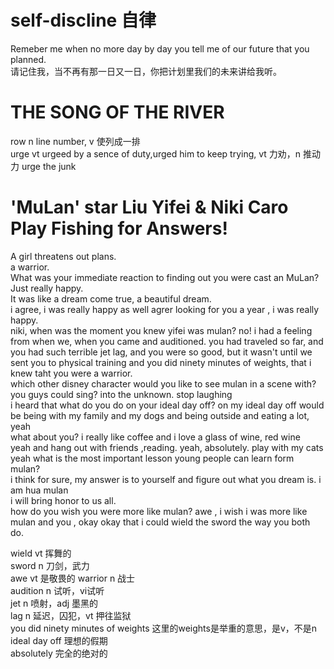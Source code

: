 # self-discline 自律

Remeber me when no more day by day you tell me of our future that you planned.  
请记住我，当不再有那一日又一日，你把计划里我们的未来讲给我听。  



# THE SONG OF THE RIVER

row  n line number, v 使列成一排  
urge vt urgeed by a sence of duty,urged him to keep trying, vt 力劝，n 推动力   urge the junk  


# 'MuLan' star Liu Yifei & Niki Caro Play Fishing for Answers!

A girl threatens out plans.  
a warrior.  
What was your immediate reaction to finding out you were cast an MuLan?
Just really happy.  
It was like a dream come true, a beautiful dream.  
i agree, i was really happy as well agrer looking for you a year , i was really happy.  
niki, when was the moment you knew yifei was mulan?
no!
i had a feeling from when we, when you came and auditioned.
you had traveled so far, and you had such terrible jet lag, and you were so good, but it wasn't until we sent you to physical training and you did ninety minutes of weights, that i knew taht you were a warrior.  
which other disney character would you like to see mulan in a scene with?
you guys could sing?
into the unknown. 
stop laughing  
i heard that 
what do you do on your ideal day off?
on my ideal day off would be being with my family and my dogs and being  outside and eating a lot, yeah  
what about you?
i really like coffee and i love a glass of wine, red wine  
yeah and hang out with friends ,reading.
yeah, absolutely. 
play with my cats yeah
what is the most important lesson young people can learn form mulan?  
i think for sure, my answer is to yourself and figure out what you dream is.
i am hua mulan  
i will bring honor to us all.  
how do you wish you were more like mulan?
awe , i wish i was more like mulan  and you , okay okay that i could wield the sword the way you both do.


wield vt 挥舞的  
sword n 刀剑，武力  
awe vt 是敬畏的
warrior n 战士  
audition n 试听，vi试听  
jet n 喷射，adj 墨黑的  
lag n 延迟，囚犯，vt 押往监狱  
you did ninety minutes of weights 这里的weights是举重的意思，是v，不是n  
ideal day off 理想的假期  
absolutely 完全的绝对的  


